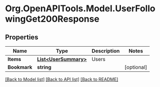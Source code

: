 # Org.OpenAPITools.Model.UserFollowingGet200Response

## Properties

Name | Type | Description | Notes
------------ | ------------- | ------------- | -------------
**Items** | [**List&lt;UserSummary&gt;**](UserSummary.md) | Users | 
**Bookmark** | **string** |  | [optional] 

[[Back to Model list]](../README.md#documentation-for-models) [[Back to API list]](../README.md#documentation-for-api-endpoints) [[Back to README]](../README.md)


